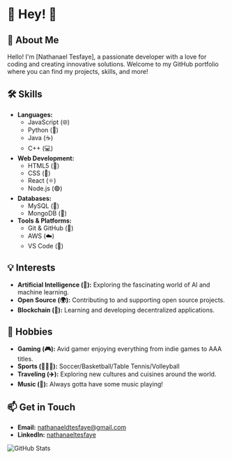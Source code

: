 # 🌟 Hey! 🌟

## 👋 About Me
Hello! I'm [Nathanael Tesfaye], a passionate developer with a love for coding and creating innovative solutions. Welcome to my GitHub portfolio where you can find my projects, skills, and more!

## 🛠️ Skills
- **Languages:**
  - JavaScript (🌐)
  - Python (🐍)
  - Java (☕)
  - C++ (💻)
- **Web Development:**
  - HTML5 (📄)
  - CSS (🎨)
  - React (⚛️)
  - Node.js (🟢)
- **Databases:**
  - MySQL (🐬)
  - MongoDB (🍃)
- **Tools & Platforms:**
  - Git & GitHub (🐙)
  - AWS (☁️)
  - VS Code (📝)

## 💡 Interests
- **Artificial Intelligence (🤖):** Exploring the fascinating world of AI and machine learning.
- **Open Source (🌍):** Contributing to and supporting open source projects.
- **Blockchain (🔗):** Learning and developing decentralized applications.

## 🎨 Hobbies
- **Gaming (🎮):** Avid gamer enjoying everything from indie games to AAA titles.
- **Sports (⛹🏾‍♂️):** Soccer/Basketball/Table Tennis/Volleyball
- **Traveling (✈️):** Exploring new cultures and cuisines around the world.
- **Music (🎵):** Always gotta have some music playing!

## 📫 Get in Touch
- **Email:** [nathanaeldtesfaye@gmail.com](mailto:nathanaeldtesfaye@gmail.com)
- **LinkedIn:** [nathanaeltesfaye](https://www.linkedin.com/in/nathanaeltesfaye)


![GitHub Stats](https://github-readme-stats.vercel.app/api?username=natedoesthings&show_icons=true&theme=radical)

